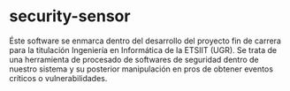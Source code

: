 # security-sensor
Éste software se enmarca dentro del desarrollo del proyecto fin de carrera para la titulación Ingeniería en Informática de la ETSIIT (UGR). Se trata de una herramienta de procesado de softwares de seguridad dentro de nuestro sistema y su posterior manipulación en pros de obtener eventos críticos o vulnerabilidades.
